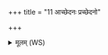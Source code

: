 +++
title = "11 आच्छेदनः प्रच्छेदनो"

+++
<details><summary>मूलम् (WS)</summary>

आच्छेदनः प्रच्छेदनो द्विषतस्तपनो मणिः ।  
शत्रूञ्जयः सपत्नहा द्विषन्तमप बाधताम् ॥ १२ ॥
</details>